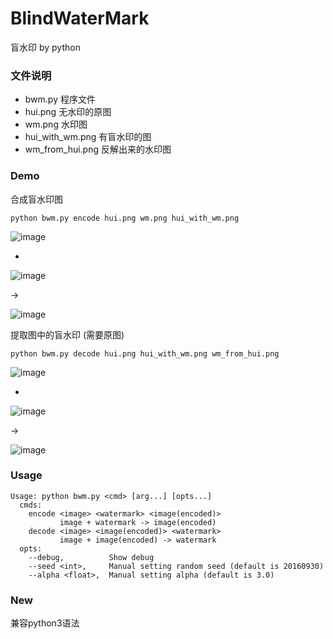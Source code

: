 # BlindWaterMark

盲水印 by python

### 文件说明

* bwm.py 程序文件
* hui.png 无水印的原图
* wm.png 水印图
* hui_with_wm.png 有盲水印的图
* wm_from_hui.png 反解出来的水印图

### Demo

合成盲水印图

    python bwm.py encode hui.png wm.png hui_with_wm.png

![image](https://github.com/chishaxie/BlindWaterMark/raw/master/hui.png)

+

![image](https://github.com/chishaxie/BlindWaterMark/raw/master/wm.png)

->

![image](https://github.com/chishaxie/BlindWaterMark/raw/master/hui_with_wm.png)

提取图中的盲水印 (需要原图)

    python bwm.py decode hui.png hui_with_wm.png wm_from_hui.png

![image](https://github.com/chishaxie/BlindWaterMark/raw/master/hui.png)

+

![image](https://github.com/chishaxie/BlindWaterMark/raw/master/hui_with_wm.png)

->

![image](https://github.com/chishaxie/BlindWaterMark/raw/master/wm_from_hui.png)

### Usage

    Usage: python bwm.py <cmd> [arg...] [opts...]
      cmds:
        encode <image> <watermark> <image(encoded)>
               image + watermark -> image(encoded)
        decode <image> <image(encoded)> <watermark>
               image + image(encoded) -> watermark
      opts:
        --debug,          Show debug
        --seed <int>,     Manual setting random seed (default is 20160930)
        --alpha <float>,  Manual setting alpha (default is 3.0)

### New
兼容python3语法